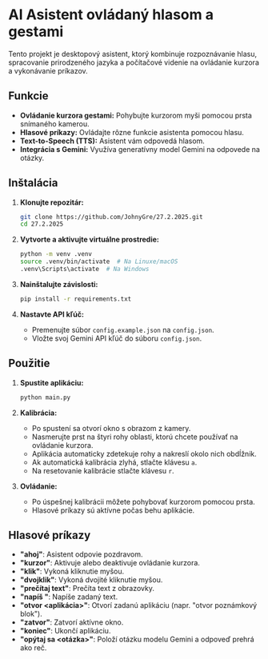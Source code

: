 
# AI Asistent ovládaný hlasom a gestami

Tento projekt je desktopový asistent, ktorý kombinuje rozpoznávanie hlasu, spracovanie prirodzeného jazyka a počítačové videnie na ovládanie kurzora a vykonávanie príkazov.

## Funkcie

- **Ovládanie kurzora gestami:** Pohybujte kurzorom myši pomocou prsta snímaného kamerou.
- **Hlasové príkazy:** Ovládajte rôzne funkcie asistenta pomocou hlasu.
- **Text-to-Speech (TTS):** Asistent vám odpovedá hlasom.
- **Integrácia s Gemini:** Využíva generatívny model Gemini na odpovede na otázky.

## Inštalácia

1.  **Klonujte repozitár:**
    ```bash
    git clone https://github.com/JohnyGre/27.2.2025.git
    cd 27.2.2025
    ```

2.  **Vytvorte a aktivujte virtuálne prostredie:**
    ```bash
    python -m venv .venv
    source .venv/bin/activate  # Na Linuxe/macOS
    .venv\Scripts\activate  # Na Windows
    ```

3.  **Nainštalujte závislosti:**
    ```bash
    pip install -r requirements.txt
    ```

4.  **Nastavte API kľúč:**
    - Premenujte súbor `config.example.json` na `config.json`.
    - Vložte svoj Gemini API kľúč do súboru `config.json`.

## Použitie

1.  **Spustite aplikáciu:**
    ```bash
    python main.py
    ```

2.  **Kalibrácia:**
    - Po spustení sa otvorí okno s obrazom z kamery.
    - Nasmerujte prst na štyri rohy oblasti, ktorú chcete používať na ovládanie kurzora.
    - Aplikácia automaticky zdetekuje rohy a nakreslí okolo nich obdĺžnik.
    - Ak automatická kalibrácia zlyhá, stlačte klávesu `a`.
    - Na resetovanie kalibrácie stlačte klávesu `r`.

3.  **Ovládanie:**
    - Po úspešnej kalibrácii môžete pohybovať kurzorom pomocou prsta.
    - Hlasové príkazy sú aktívne počas behu aplikácie.

## Hlasové príkazy

- **"ahoj"**: Asistent odpovie pozdravom.
- **"kurzor"**: Aktivuje alebo deaktivuje ovládanie kurzora.
- **"klik"**: Vykoná kliknutie myšou.
- **"dvojklik"**: Vykoná dvojité kliknutie myšou.
- **"prečítaj text"**: Prečíta text z obrazovky.
- **"napíš <text>"**: Napíše zadaný text.
- **"otvor <aplikácia>"**: Otvorí zadanú aplikáciu (napr. "otvor poznámkový blok").
- **"zatvor"**: Zatvorí aktívne okno.
- **"koniec"**: Ukončí aplikáciu.
- **"opýtaj sa <otázka>"**: Položí otázku modelu Gemini a odpoveď prehrá ako reč.
